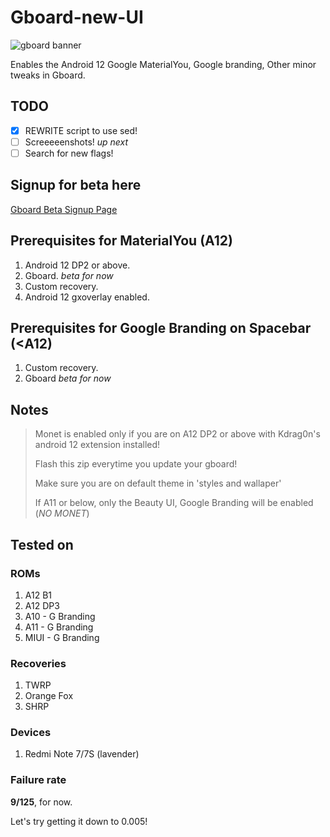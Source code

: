 # Gboard-new-UI

![gboard banner](https://user-images.githubusercontent.com/54891285/120060262-71a04400-c074-11eb-8fa3-44c30812b85b.png)

Enables the Android 12 Google MaterialYou, Google branding, Other minor tweaks in Gboard.

## TODO
* [X] REWRITE script to use sed!
* [ ] Screeeeenshots! _up next_
* [ ] Search for new flags!

## **Signup for beta here**
<a href="https://play.google.com/apps/testing/com.google.android.inputmethod.latin">Gboard Beta Signup Page</a>

## Prerequisites for MaterialYou (A12)
1. Android 12 DP2 or above.
2. Gboard.  _beta for now_
3. Custom recovery.
4. Android 12 gxoverlay enabled.

## Prerequisites for Google Branding on Spacebar (<A12)
1. Custom recovery.
2. Gboard _beta for now_

## Notes
 > Monet is enabled only if you are on A12 DP2 or above with Kdrag0n's android 12 extension installed!
 > 
 > Flash this zip everytime you update your gboard!
 > 
 > Make sure you are on default theme in 'styles and wallaper' 
 > 
 > If A11 or below, only the Beauty UI, Google Branding will be enabled (*NO MONET*)

## Tested on
### ROMs
1. A12 B1
2. A12 DP3
3. A10 - G Branding
4. A11 - G Branding
5. MIUI - G Branding
### Recoveries
1. TWRP
2. Orange Fox
3. SHRP
### Devices
1. Redmi Note 7/7S (lavender)

### Failure rate
**9/125**, for now. 

Let's try getting it down to 0.005!
